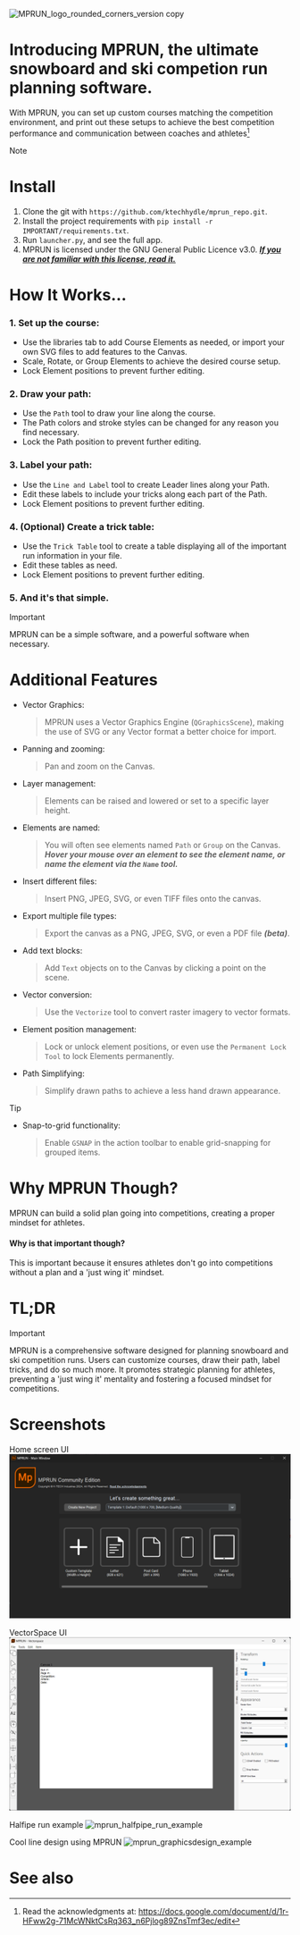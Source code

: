 ![MPRUN_logo_rounded_corners_version copy](https://github.com/ktechhydle/mprun_repo/assets/151480646/ebc27d9a-651a-430e-bfe4-d345d6bef3fe)
# Introducing MPRUN, the ultimate snowboard and ski competion run planning software.

With MPRUN, you can set up custom courses matching the competition environment, and print out these setups to achieve the best competition performance and communication between coaches and athletes[^1]

> [!NOTE]
> # Install
> 1. Clone the git with `https://github.com/ktechhydle/mprun_repo.git`.
> 2. Install the project requirements with `pip install -r IMPORTANT/requirements.txt`.
> 3. Run `launcher.py`, and see the full app.
> 4. MPRUN is licensed under the GNU General Public Licence v3.0. [***If you are not familiar with this license, read it.***](license.txt)

# How It Works...
### 1. Set up the course:
- Use the libraries tab to add Course Elements as needed, or import your own SVG files to add features to the Canvas.
- Scale, Rotate, or Group Elements to achieve the desired course setup.
- Lock Element positions to prevent further editing.
### 2. Draw your path:
- Use the `Path` tool to draw your line along the course.
- The Path colors and stroke styles can be changed for any reason you find necessary.
- Lock the Path position to prevent further editing.
### 3. Label your path:
- Use the `Line and Label` tool to create Leader lines along your Path.
- Edit these labels to include your tricks along each part of the Path.
- Lock Element positions to prevent further editing.
### 4. (Optional) Create a trick table:
- Use the `Trick Table` tool to create a table displaying all of the important run information in your file.
- Edit these tables as need.
- Lock Element positions to prevent further editing.
### 5. And it's that simple. 
> [!IMPORTANT]
> MPRUN can be a simple software, and a powerful software when necessary.

# Additional Features
- Vector Graphics:
	> MPRUN uses a Vector Graphics Engine (`QGraphicsScene`), making the use of SVG or any Vector format a better choice for import.
- Panning and zooming:
	> Pan and zoom on the Canvas.
- Layer management:
	> Elements can be raised and lowered or set to a specific layer height.
- Elements are named:
	> You will often see elements named `Path` or `Group` on the Canvas. ***Hover your mouse over an element to see the element name, or name the element via the `Name` tool.***
- Insert different files:
	> Insert PNG, JPEG, SVG, or even TIFF files onto the canvas.
- Export multiple file types:
	> Export the canvas as a PNG, JPEG, SVG, or even a PDF file ***(beta)***.
- Add text blocks:
	> Add `Text` objects on to the Canvas by clicking a point on the scene.
- Vector conversion:
  	> Use the `Vectorize` tool to convert raster imagery to vector formats.
- Element position management:
  	> Lock or unlock element positions, or even use the `Permanent Lock Tool` to lock Elements permanently.
- Path Simplifying:
  	> Simplify drawn paths to achieve a less hand drawn appearance.
> [!TIP]
> - Snap-to-grid functionality:
> 	> Enable `GSNAP` in the action toolbar to enable grid-snapping for grouped items.

# Why MPRUN Though?
MPRUN can build a solid plan going into competitions, creating a proper mindset for athletes.
#### Why is that important though? 
This is important because it ensures athletes don't go into competitions without a plan and a 'just wing it' mindset.

# TL;DR
> [!IMPORTANT]
> MPRUN is a comprehensive software designed for planning snowboard and ski competition runs. Users can customize courses, draw their path, label tricks, and do so much more. It promotes strategic planning for athletes, preventing a 'just wing it' mentality and fostering a focused mindset for competitions.

# Screenshots
Home screen UI
![mprun_homescreen_screenshot.png](Examples%2Fmprun_homescreen_screenshot.png)

VectorSpace UI
![mprun_ui_screenshot.png](Examples%2Fmprun_ui_screenshot.png)

Halfipe run example
![mprun_halfpipe_run_example](https://github.com/ktechhydle/mprun_repo/assets/151480646/ce52950f-e929-4f02-a482-2adcc3d061be)

Cool line design using MPRUN
![mprun_graphicsdesign_example](https://github.com/ktechhydle/mprun_repo/assets/151480646/35f5a602-3bc8-4837-930d-9c6a38c78107)

# See also
[^1]: Read the acknowledgments at: https://docs.google.com/document/d/1r-HFww2g-71McWNktCsRq363_n6Pjlog89ZnsTmf3ec/edit
